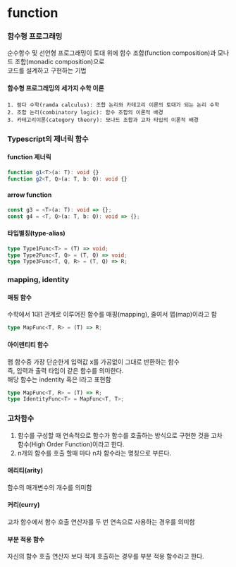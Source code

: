 # function

### 함수형 프로그래밍

순수함수 및 선언형 프로그래밍이 토대 위에 함수 조합(function composition)과 모나드 조합(monadic composition)으로  
코드를 설계하고 구현하는 기법

#### 함수형 프로그래밍의 세가지 수학 이론

```
1. 람다 수학(ramda calculus): 조합 논리와 카테고리 이론의 토대가 되는 논리 수학
2. 조합 논리(combinatory logic): 함수 조합의 이론적 배경
3. 카테고리이론(category theory): 모나드 조합과 고차 타입의 이론적 배경
```

### Typescript의 제너릭 함수

#### function 제너릭

```typescript
function g1<T>(a: T): void {}
function g2<T, Q>(a: T, b: Q): void {}
```

#### arrow function

```typescript
const g3 = <T>(a: T): void => {};
const g4 = <T, Q>(a: T, b: Q): void => {};
```

#### 타입별칭(type-alias)

```typescript
type Type1Func<T> = (T) => void;
type Type2Func<T, Q> = (T, Q) => void;
type Type3Func<T, Q, R> = (T, Q) => R;
```

### mapping, identity

#### 매핑 함수

수학에서 1대1 관계로 이루어진 함수를 매핑(mapping), 줄여서 맵(map)이라고 함

```typescript
type MapFunc<T, R> = (T) => R;
```

#### 아이덴티티 함수

맴 함수중 가장 단순한게 입력값 x를 가공없이 그대로 반환하는 함수  
즉, 입력과 출력 타입이 같은 함수를 의미한다.  
해당 함수는 indentity 혹은 I라고 표현함

```typescript
type MapFunc<T, R> = (T) => R;
type IdentityFunc<T> = MapFunc<T, T>;
```

### 고차함수

1. 함수를 구성할 때 연속적으로 함수가 함수를 호출하는 방식으로 구현한 것을 고차 함수(High Order Function)이라고 한다.
2. n개의 함수를 호출 할때 마다 n차 함수라는 명칭으로 부른다.

#### 애리티(arity)

함수의 매개변수의 개수를 의미함

#### 커리(curry)

고차 함수에서 함수 호출 연산자를 두 번 연속으로 사용하는 경우를 의미함

#### 부분 적용 함수

자신의 함수 호출 연산자 보다 적게 호출하는 경우를 부분 적용 함수라고 한다.
